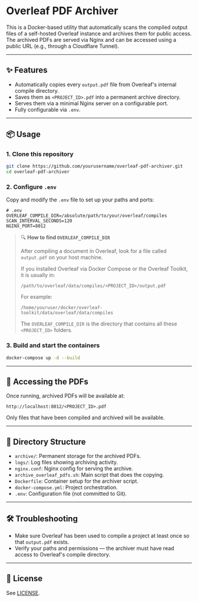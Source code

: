 # Overleaf PDF Archiver

This is a Docker-based utility that automatically scans the compiled output files of a self-hosted Overleaf instance and archives them for public access. The archived PDFs are served via Nginx and can be accessed using a public URL (e.g., through a Cloudflare Tunnel).

---

## ✨ Features

- Automatically copies every `output.pdf` file from Overleaf's internal compile directory.
- Saves them as `<PROJECT_ID>.pdf` into a permanent archive directory.
- Serves them via a minimal Nginx server on a configurable port.
- Fully configurable via `.env`.

---

## 📦 Usage

### 1. Clone this repository

```bash
git clone https://github.com/yourusername/overleaf-pdf-archiver.git
cd overleaf-pdf-archiver
```

### 2. Configure `.env`

Copy and modify the `.env` file to set up your paths and ports:

```dotenv
# .env
OVERLEAF_COMPILE_DIR=/absolute/path/to/your/overleaf/compiles
SCAN_INTERVAL_SECONDS=120
NGINX_PORT=8012
```

> 🔍 **How to find `OVERLEAF_COMPILE_DIR`**
>
> After compiling a document in Overleaf, look for a file called `output.pdf` on your host machine.
>
> If you installed Overleaf via Docker Compose or the Overleaf Toolkit, it is usually in:
>
> ```
> /path/to/overleaf/data/compiles/<PROJECT_ID>/output.pdf
> ```
>
> For example:
>
> ```
> /home/youruser/docker/overleaf-toolkit/data/overleaf/data/compiles
> ```
>
> The `OVERLEAF_COMPILE_DIR` is the directory that contains all these `<PROJECT_ID>` folders.

### 3. Build and start the containers

```bash
docker-compose up -d --build
```

---

## 🔗 Accessing the PDFs

Once running, archived PDFs will be available at:

```
http://localhost:8012/<PROJECT_ID>.pdf
```

Only files that have been compiled and archived will be available.

---

## 📁 Directory Structure

* `archive/`: Permanent storage for the archived PDFs.
* `logs/`: Log files showing archiving activity.
* `nginx.conf`: Nginx config for serving the archive.
* `archive_overleaf_pdfs.sh`: Main script that does the copying.
* `Dockerfile`: Container setup for the archiver script.
* `docker-compose.yml`: Project orchestration.
* `.env`: Configuration file (not committed to Git).

---

## 🛠️ Troubleshooting

* Make sure Overleaf has been used to compile a project at least once so that `output.pdf` exists.
* Verify your paths and permissions — the archiver must have read access to Overleaf's compile directory.

---

## 📜 License

See [LICENSE](./LICENSE).